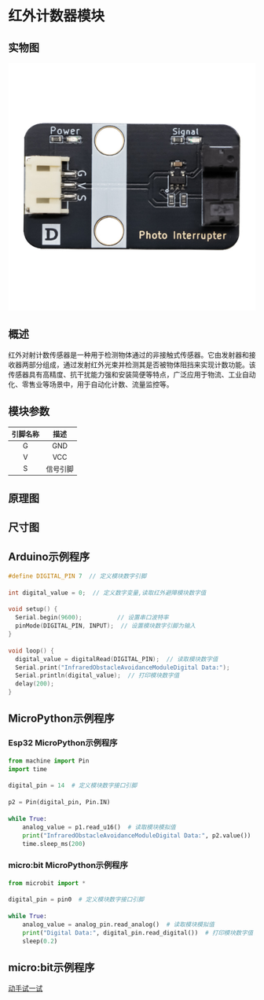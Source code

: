 # 红外计数器模块

## 实物图

![实物图](picture/Infrared_Counting_Sensor.jpg)

## 概述

红外对射计数传感器是一种用于检测物体通过的非接触式传感器。它由发射器和接收器两部分组成，通过发射红外光束并检测其是否被物体阻挡来实现计数功能。该传感器具有高精度、抗干扰能力强和安装简便等特点，广泛应用于物流、工业自动化、零售业等场景中，用于自动化计数、流量监控等。

## 模块参数

| 引脚名称 |     描述     |
| :------: | :----------: |
|    G     |     GND      |
|    V     |     VCC      |
|    S     | 信号引脚 |

## 原理图

## 尺寸图

## Arduino示例程序

```c++
#define DIGITAL_PIN 7  // 定义模块数字引脚

int digital_value = 0;  // 定义数字变量,读取红外避障模块数字值

void setup() {
  Serial.begin(9600);          // 设置串口波特率
  pinMode(DIGITAL_PIN, INPUT);  // 设置模块数字引脚为输入
}

void loop() {
  digital_value = digitalRead(DIGITAL_PIN);  // 读取模块数字值
  Serial.print("InfraredObstacleAvoidanceModuleDigital Data:");
  Serial.println(digital_value);  // 打印模块数字值
  delay(200);
}
```

## MicroPython示例程序

### Esp32 MicroPython示例程序

```python
from machine import Pin
import time

digital_pin = 14  # 定义模块数字接口引脚

p2 = Pin(digital_pin, Pin.IN)  
        
while True:
    analog_value = p1.read_u16()  # 读取模块模拟值
    print("InfraredObstacleAvoidanceModuleDigital Data:", p2.value())  # 打印模块数字值
    time.sleep_ms(200)
```

### micro:bit MicroPython示例程序

```python
from microbit import *

digital_pin = pin0  # 定义模块数字接口引脚

while True:
    analog_value = analog_pin.read_analog()  # 读取模块模拟值
    print("Digital Data:", digital_pin.read_digital())  # 打印模块数字值
    sleep(0.2)
```

## micro:bit示例程序

<a href="https://makecode.microbit.org/S65722-49364-86942-21338" target="_blank">动手试一试</a>

